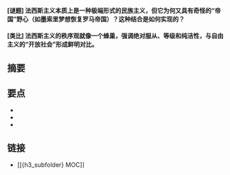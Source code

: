 #### [谜题] 法西斯主义本质上是一种极端形式的民族主义，但它为何又具有奇怪的“帝国”野心（如墨索里梦想恢复罗马帝国）？这种结合是如何实现的？


#### [类比] 法西斯主义的秩序观就像一个蜂巢，强调绝对服从、等级和纯洁性，与自由主义的“开放社会”形成鲜明对比。


## 摘要


## 要点

- 
- 
- 

## 链接

- [[{h3_subfolder} MOC]]
